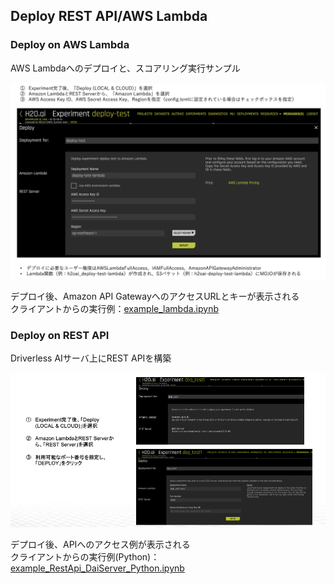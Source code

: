 ## Deploy REST API/AWS Lambda
  
### Deploy on AWS Lambda
AWS Lambdaへのデプロイと、スコアリング実行サンプル  

![Lambdaへのデプロイ](img/Lambda_deploy.png)
  
デプロイ後、Amazon API GatewayへのアクセスURLとキーが表示される  
クライアントからの実行例：[example_lambda.ipynb](example_lambda.ipynb)

### Deploy on REST API
Driverless AIサーバ上にREST APIを構築  

![Driverless AIサーバへのデプロイ](img/dai_deploy.png)
  
デプロイ後、APIへのアクセス例が表示される  
クライアントからの実行例(Python)：[example_RestApi_DaiServer_Python.ipynb](example_RestApi_DaiServer_Python.ipynb)